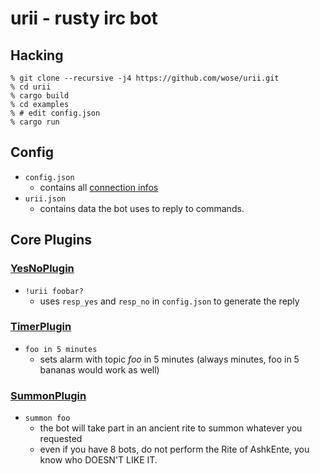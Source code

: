 # urii - rusty irc bot

## Hacking
```shell
% git clone --recursive -j4 https://github.com/wose/urii.git
% cd urii
% cargo build
% cd examples
% # edit config.json
% cargo run
```

## Config
- `config.json`
  - contains all [connection infos](https://github.com/aatxe/irc#configuration)
- `urii.json`
  - contains data the bot uses to reply to commands.

## Core Plugins
### [YesNoPlugin](https://github.com/wose/urii/blob/master/src/yesno.rs)
- `!urii foobar?`
  - uses `resp_yes` and `resp_no` in `config.json` to generate the reply
### [TimerPlugin](https://github.com/wose/urii/blob/master/src/timer.rs)
- `foo in 5 minutes`
  - sets alarm with topic *foo* in 5 minutes (always minutes, foo in 5 bananas would work as well)
### [SummonPlugin](https://github.com/wose/urii/blob/master/src/summon.rs)
- `summon foo`
  - the bot will take part in an ancient rite to summon whatever you requested
  - even if you have 8 bots, do not perform the Rite of AshkEnte, you know who DOESN'T LIKE IT.

